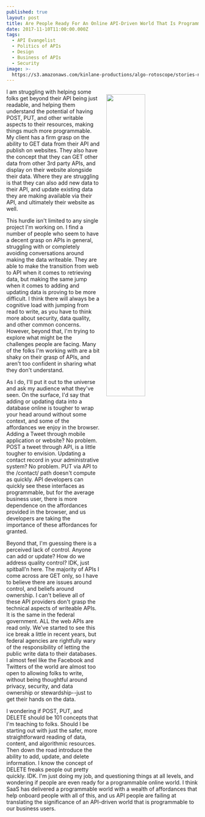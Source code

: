 ```yaml
---
published: true
layout: post
title: Are People Ready For An Online API-Driven World That Is Programmable?
date: 2017-11-10T11:00:00.000Z
tags:
  - API Evangelist
  - Politics of APIs
  - Design
  - Business of APIs
  - Security
image: >-
  https://s3.amazonaws.com/kinlane-productions/algo-rotoscope/stories-new/van-gogh-starry-night-container-bridge-2.jpg
---
```

<p><img src="https://s3.amazonaws.com/kinlane-productions/algo-rotoscope/stories-new/van-gogh-starry-night-container-bridge-2.jpg" align="right" width="45%" style="padding: 15px;" /></p>I am struggling with helping some folks get beyond their API being just readable, and helping them understand the potential of having POST, PUT, and other writable aspects to their resources, making things much more programmable. My client has a firm grasp on the ability to GET data from their API and publish on websites. They also have the concept that they can GET other data from other 3rd party APIs, and display on their website alongside their data. Where they are struggling is that they can also add new data to their API, and update existing data they are making available via their API, and ultimately their website as well.

This hurdle isn't limited to any single project I'm working on. I find a number of people who seem to have a decent grasp on APIs in general, struggling with or completely avoiding conversations around making the data writeable. They are able to make the transition from web to API when it comes to retrieving data, but making the same jump when it comes to adding and updating data is proving to be more difficult. I think there will always be a cognitive load with jumping from read to write, as you have to think more about security, data quality, and other common concerns. However, beyond that, I'm trying to explore what might be the challenges people are facing. Many of the folks I'm working with are a bit shaky on their grasp of APIs, and aren't too confident in sharing what they don't understand.

As I do, I'll put it out to the universe and ask my audience what they've seen. On the surface, I'd say that adding or updating data into a database online is tougher to wrap your head around without some context, and some of the affordances we enjoy in the browser. Adding a Tweet through mobile application or website? No problem. POST a tweet through API, is a little tougher to envision. Updating a contact record in your administrative system? No problem. PUT via API to the /contact/ path doesn't compute as quickly. API developers can quickly see these interfaces as programmable, but for the average business user, there is more dependence on the affordances provided in the browser, and us developers are taking the importance of these affordances for granted.

Beyond that, I'm guessing there is a perceived lack of control. Anyone can add or update? How do we address quality control? IDK, just spitball'n here. The majority of APIs I come across are GET only, so I have to believe there are issues around control, and beliefs around ownership. I can't believe all of these API providers don't grasp the technical aspects of writeable APIs. It is the same in the federal government. ALL the web APIs are read only. We've started to see this ice break a little in recent years, but federal agencies are rightfully wary of the responsibility of letting the public write data to their databases. I almost feel like the Facebook and Twitters of the world are almost too open to allowing folks to write, without being thoughtful around privacy, security, and data ownership or stewardship--just to get their hands on the data.

I wondering if POST, PUT, and DELETE should be 101 concepts that I'm teaching to folks. Should I be starting out with just the safer, more straightforward reading of data, content, and algorithmic resources. Then down the road introduce the ability to add, update, and delete information. I know the concept of DELETE freaks people out pretty quickly. IDK. I'm just doing my job, and questioning things at all levels, and wondering if people are even ready for a programmable online world. I think SaaS has delivered a programmable world with a wealth of affordances that help onboard people with all of this, and us API people are failing at translating the significance of an API-driven world that is programmable to our business users.
